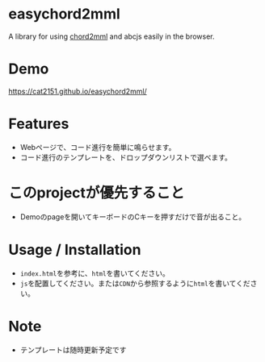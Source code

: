 # easychord2mml
A library for using [chord2mml](https://github.com/cat2151/chord2mml/) and abcjs easily in the browser.

# Demo
https://cat2151.github.io/easychord2mml/

# Features
- Webページで、コード進行を簡単に鳴らせます。
- コード進行のテンプレートを、ドロップダウンリストで選べます。

# このprojectが優先すること
- Demoのpageを開いてキーボードのCキーを押すだけで音が出ること。

# Usage / Installation
- `index.html`を参考に、`html`を書いてください。
- `js`を配置してください。または`CDN`から参照するように`html`を書いてください。

# Note
- テンプレートは随時更新予定です

